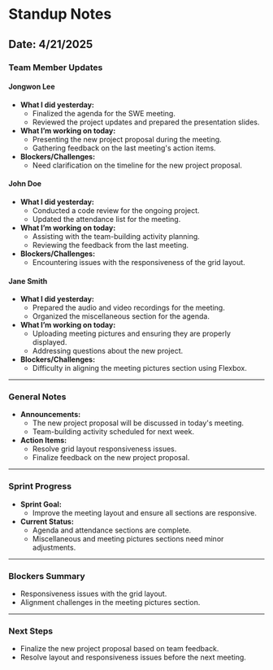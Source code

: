 # Standup Notes

## Date: 4/21/2025

### Team Member Updates

#### Jongwon Lee
- **What I did yesterday:**
  - Finalized the agenda for the SWE meeting.
  - Reviewed the project updates and prepared the presentation slides.
- **What I’m working on today:**
  - Presenting the new project proposal during the meeting.
  - Gathering feedback on the last meeting's action items.
- **Blockers/Challenges:**
  - Need clarification on the timeline for the new project proposal.

#### John Doe
- **What I did yesterday:**
  - Conducted a code review for the ongoing project.
  - Updated the attendance list for the meeting.
- **What I’m working on today:**
  - Assisting with the team-building activity planning.
  - Reviewing the feedback from the last meeting.
- **Blockers/Challenges:**
  - Encountering issues with the responsiveness of the grid layout.

#### Jane Smith
- **What I did yesterday:**
  - Prepared the audio and video recordings for the meeting.
  - Organized the miscellaneous section for the agenda.
- **What I’m working on today:**
  - Uploading meeting pictures and ensuring they are properly displayed.
  - Addressing questions about the new project.
- **Blockers/Challenges:**
  - Difficulty in aligning the meeting pictures section using Flexbox.

---

### General Notes
- **Announcements:**
  - The new project proposal will be discussed in today's meeting.
  - Team-building activity scheduled for next week.
- **Action Items:**
  - Resolve grid layout responsiveness issues.
  - Finalize feedback on the new project proposal.

---

### Sprint Progress
- **Sprint Goal:**
  - Improve the meeting layout and ensure all sections are responsive.
- **Current Status:**
  - Agenda and attendance sections are complete.
  - Miscellaneous and meeting pictures sections need minor adjustments.

---

### Blockers Summary
- Responsiveness issues with the grid layout.
- Alignment challenges in the meeting pictures section.

---

### Next Steps
- Finalize the new project proposal based on team feedback.
- Resolve layout and responsiveness issues before the next meeting.